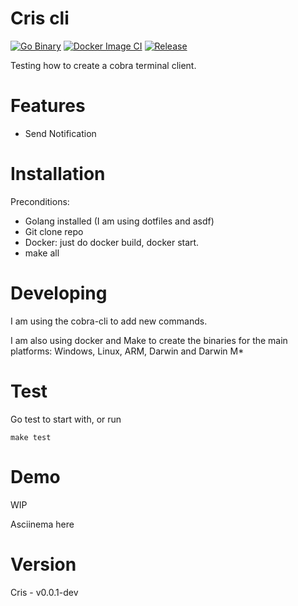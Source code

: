 # Cris cli
[![Go Binary](https://github.com/cmarquezrusso/cris/actions/workflows/go.yml/badge.svg)](https://github.com/cmarquezrusso/cris/actions/workflows/go.yml)
[![Docker Image CI](https://github.com/cmarquezrusso/cris/actions/workflows/docker-image.yml/badge.svg)](https://github.com/cmarquezrusso/cris/actions/workflows/docker-image.yml)
[![Release](https://github.com/cmarquezrusso/cris/actions/workflows/go-release.yml/badge.svg)](https://github.com/cmarquezrusso/cris/actions/workflows/go-release.yml)

Testing how to create a cobra terminal client. 

# Features

- Send Notification

# Installation

Preconditions:

- Golang installed (I am using dotfiles and asdf)
- Git clone repo
- Docker:
    just do docker build, docker start.
- make all

# Developing
I am using the cobra-cli to add new commands.

I am also using docker and Make to create the binaries for the main platforms: Windows, Linux, ARM, Darwin and Darwin M*

# Test

Go test to start with, or run

```
make test
```

# Demo

WIP 

Asciinema here

# Version 

Cris - v0.0.1-dev
